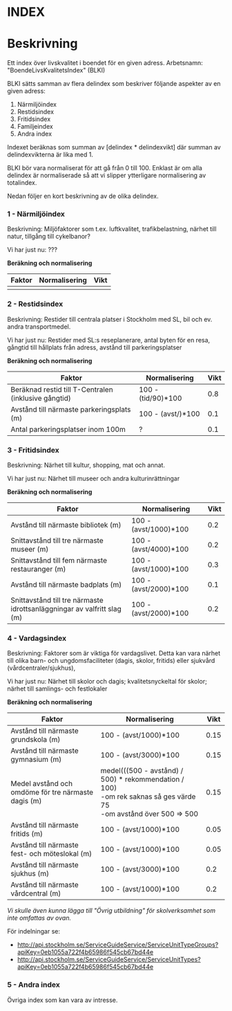 INDEX
=====

Beskrivning
===========
Ett index över livskvalitet i boendet för en given adress. Arbetsnamn: "BoendeLivsKvalitetsIndex" (BLKI)

BLKI sätts samman av flera delindex som beskriver följande aspekter av en given adress:
1. Närmiljöindex
2. Restidsindex
3. Fritidsindex
4. Familjeindex
5. Andra index

Indexet beräknas som summan av [delindex * delindexvikt] där summan av delindexvikterna är lika med 1.

BLKI bör vara normaliserat för att gå från 0 till 100. Enklast är om alla delindex är normaliserade så att vi slipper ytterligare normalisering av totalindex.

Nedan följer en kort beskrivning av de olika delindex.


### 1 - Närmiljöindex
Beskrivning: Miljöfaktorer som t.ex. luftkvalitet, trafikbelastning, närhet till natur, tillgång till cykelbanor?

Vi har just nu: ???

**Beräkning och normalisering**

| Faktor | Normalisering | Vikt |
| ------ | ------------- | ---- |
| | | |


### 2 - Restidsindex
Beskrivning: Restider till centrala platser i Stockholm med SL, bil och ev. andra transportmedel.

Vi har just nu: Restider med SL:s reseplanerare, antal byten för en resa, gångtid till hållplats från adress, avstånd till parkeringsplatser

**Beräkning och normalisering**

| Faktor | Normalisering | Vikt |
| ------ | ------------- | ---- |
| Beräknad restid till T-Centralen <br> (inklusive gångtid)| 100 - (tid/90)*100 | 0.8 |
| Avstånd till närmaste parkeringsplats (m) | 100 - (avst/)*100 | 0.1 |
| Antal parkeringsplatser inom 100m | ? | 0.1 |


### 3 - Fritidsindex
Beskrivning: Närhet till kultur, shopping, mat och annat.

Vi har just nu: Närhet till museer och andra kulturinrättningar

**Beräkning och normalisering**

| Faktor | Normalisering | Vikt |
| ------ | ------------- | ---- |
| Avstånd till närmaste bibliotek (m) | 100 - (avst/1000)*100 | 0.2 |
| Snittavstånd till tre närmaste museer (m) | 100 - (avst/4000)*100 | 0.2 |
| Snittavstånd till fem närmaste restauranger (m) | 100 - (avst/1000)*100 | 0.3 |
| Avstånd till närmaste badplats (m) | 100 - (avst/2000)*100 | 0.1 |
| Snittavstånd till tre närmaste <br> idrottsanläggningar av valfritt slag (m) | 100 - (avst/2000)*100 | 0.2 |



### 4 - Vardagsindex
Beskrivning: Faktorer som är viktiga för vardagslivet. Detta kan vara närhet till olika barn- och ungdomsfaciliteter (dagis, skolor, fritids) eller sjukvård (vårdcentraler/sjukhus), 

Vi har just nu: Närhet till skolor och dagis; kvalitetsnyckeltal för skolor; närhet till samlings- och festlokaler

**Beräkning och normalisering**

| Faktor | Normalisering | Vikt |
| ------ | ------------- | ---- |
| Avstånd till närmaste grundskola (m) | 100 - (avst/1000)*100 | 0.15 |
| Avstånd till närmaste gymnasium (m) | 100 - (avst/3000)*100 | 0.15 |
| Medel avstånd och omdöme för tre närmaste dagis (m) | medel(((500 - avstånd) / 500) * rekommendation / 100) <br>-om rek saknas så ges värde 75<br>-om avstånd över 500 => 500| 0.15 |
| Avstånd till närmaste fritids (m) | 100 - (avst/1000)*100 | 0.05 |
| Avstånd till närmaste fest- och möteslokal (m) | 100 - (avst/1000)*100 | 0.05 |
| Avstånd till närmaste sjukhus (m) | 100 - (avst/3000)*100 | 0.2 |
| Avstånd till närmaste vårdcentral (m) | 100 - (avst/1000)*100 | 0.2 |

*Vi skulle även kunna lägga till "Övrig utbildning" för skolverksamhet som inte omfattas av ovan.*

För indelningar se:
- http://api.stockholm.se/ServiceGuideService/ServiceUnitTypeGroups?apiKey=0eb1055a722f4b65986f545cb67bd44e
- http://api.stockholm.se/ServiceGuideService/ServiceUnitTypes?apiKey=0eb1055a722f4b65986f545cb67bd44e


### 5 - Andra index
Övriga index som kan vara av intresse.

